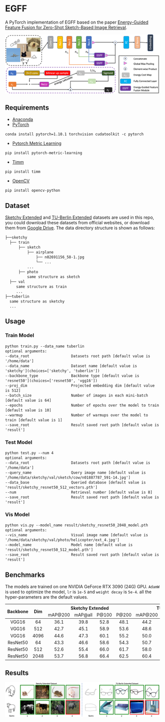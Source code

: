 # EGFF

A PyTorch implementation of EGFF based on the paper
[Energy-Guided Feature Fusion for Zero-Shot Sketch-Based Image Retrieval]().

![Network Architecture](result/structure.png)

## Requirements

- [Anaconda](https://www.anaconda.com/download/)
- [PyTorch](https://pytorch.org)

```
conda install pytorch=1.10.1 torchvision cudatoolkit -c pytorch
```

- [Pytorch Metric Learning](https://kevinmusgrave.github.io/pytorch-metric-learning/)

```
pip install pytorch-metric-learning
```

- [Timm](https://rwightman.github.io/pytorch-image-models/)

```
pip install timm
```

- [OpenCV](https://opencv.org)

```
pip install opencv-python
```

## Dataset

[Sketchy Extended](http://sketchy.eye.gatech.edu) and
[TU-Berlin Extended](http://cybertron.cg.tu-berlin.de/eitz/projects/classifysketch/) datasets are used in this repo, you
could download these datasets from official websites, or download them from
[Google Drive](https://drive.google.com/drive/folders/1lce41k7cGNUOwzt-eswCeahDLWG6Cdk0?usp=sharing). The data directory structure is shown as follows:

 ```
├──sketchy
   ├── train
       ├── sketch
           ├── airplane
               ├── n02691156_58-1.jpg
               └── ...
           ...
       ├── photo
           same structure as sketch
   ├── val
      same structure as train
      ...
├──tuberlin
   same structure as sketchy
   ...
```

## Usage

### Train Model

```
python train.py --data_name tuberlin
optional arguments:
--data_root                   Datasets root path [default value is '/home/data']
--data_name                   Dataset name [default value is 'sketchy'](choices=['sketchy', 'tuberlin'])
--backbone_type               Backbone type [default value is 'resnet50'](choices=['resnet50', 'vgg16'])
--proj_dim                    Projected embedding dim [default value is 512]
--batch_size                  Number of images in each mini-batch [default value is 64]
--epochs                      Number of epochs over the model to train [default value is 10]
--warmup                      Number of warmups over the model to train [default value is 1]
--save_root                   Result saved root path [default value is 'result']
```

### Test Model

```
python test.py --num 4
optional arguments:
--data_root                   Datasets root path [default value is '/home/data']
--query_name                  Query image name [default value is '/home/data/sketchy/val/sketch/cow/n01887787_591-14.jpg']
--data_base                   Queried database [default value is 'result/sketchy_resnet50_512_vectors.pth']
--num                         Retrieval number [default value is 8]
--save_root                   Result saved root path [default value is 'result']
```

### Vis Model

```
python vis.py --model_name result/sketchy_resnet50_2048_model.pth
optional arguments:
--vis_name                    Visual image name [default value is '/home/data/sketchy/val/photo/helicopter/ext_4.jpg']
--model_name                  Model name [default value is 'result/sketchy_resnet50_512_model.pth']
--save_root                   Result saved root path [default value is 'result']
```

## Benchmarks

The models are trained on one NVIDIA GeForce RTX 3090 (24G) GPU. `AdamW` is used to optimize the model, `lr` is `1e-5`
and `weight decay` is `5e-4`. all the hyper-parameters are the default values.

<table>
<thead>
  <tr>
    <th rowspan="3">Backbone</th>
    <th rowspan="3">Dim</th>
    <th colspan="4">Sketchy Extended</th>
    <th colspan="4">TU-Berlin Extended</th>
    <th rowspan="3">Download</th>
  </tr>
  <tr>
    <td align="center">mAP@200</td>
    <td align="center">mAP@all</td>
    <td align="center">P@100</td>
    <td align="center">P@200</td>
    <td align="center">mAP@200</td>
    <td align="center">mAP@all</td>
    <td align="center">P@100</td>
    <td align="center">P@200</td>
  </tr>
</thead>
<tbody>
  <tr>
    <td align="center">VGG16</td>
    <td align="center">64</td>
    <td align="center">36.1</td>
    <td align="center">39.8</td>
    <td align="center">52.8</td>
    <td align="center">48.1</td>
    <td align="center">44.2</td>
    <td align="center">39.3</td>
    <td align="center">57.1</td>
    <td align="center">53.9</td>
    <td align="center"><a href="https://pan.baidu.com/s/1uGw9MdDVGHYchJ4fXUjIhg">u7qg</a></td>
  </tr>
  <tr>
    <td align="center">VGG16</td>
    <td align="center">512</td>
    <td align="center">42.7</td>
    <td align="center">45.1</td>
    <td align="center">58.9</td>
    <td align="center">53.6</td>
    <td align="center">48.6</td>
    <td align="center">42.8</td>
    <td align="center">60.7</td>
    <td align="center">57.2</td>
    <td align="center"><a href="https://pan.baidu.com/s/1431mOh9jAmXPzKq-o6YYJg">6up4</a></td>
  </tr>
  <tr>
    <td align="center">VGG16</td>
    <td align="center">4096</td>
    <td align="center">44.6</td>
    <td align="center">47.3</td>
    <td align="center">60.1</td>
    <td align="center">55.2</td>
    <td align="center">50.0</td>
    <td align="center">44.1</td>
    <td align="center">61.8</td>
    <td align="center">58.5</td>
    <td align="center"><a href="https://pan.baidu.com/s/1BJMT_nL7YpTkNpKKaHljYQ">hznm</a></td>
  </tr>
  <tr>
    <td align="center">ResNet50</td>
    <td align="center">64</td>
    <td align="center">43.3</td>
    <td align="center">46.6</td>
    <td align="center">58.6</td>
    <td align="center">54.3</td>
    <td align="center">50.7</td>
    <td align="center">47.7</td>
    <td align="center">61.1</td>
    <td align="center">58.5</td>
    <td align="center"><a href="https://pan.baidu.com/s/1xRgFfI74zfH8rX12DcOwEQ">uhkp</a></td>
  </tr>
  <tr>
    <td align="center">ResNet50</td>
    <td align="center">512</td>
    <td align="center">52.6</td>
    <td align="center">55.4</td>
    <td align="center">66.0</td>
    <td align="center">61.7</td>
    <td align="center">58.0</td>
    <td align="center">53.5</td>
    <td align="center">67.5</td>
    <td align="center">65.0</td>
    <td align="center"><a href="https://pan.baidu.com/s/1hkez_L-YtGJss9ngkmvbTg">u8ct</a></td>
  </tr>
  <tr>
    <td align="center">ResNet50</td>
    <td align="center">2048</td>
    <td align="center">53.7</td>
    <td align="center">56.8</td>
    <td align="center">66.4</td>
    <td align="center">62.5</td>
    <td align="center">60.4</td>
    <td align="center">56.1</td>
    <td align="center">69.4</td>
    <td align="center">67.1</td>
    <td align="center"><a href="https://pan.baidu.com/s/1uMsoU2A31MFnfMZmBsL0Xw">ipr3</a></td>
  </tr>
</tbody>
</table>

## Results

![vis](result/vis.png)
